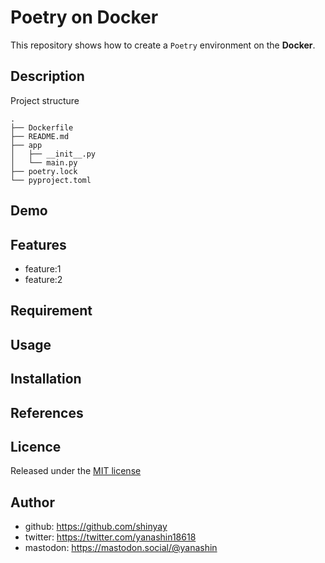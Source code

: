 # Poetry on Docker

This repository shows how to create a `Poetry` environment on the **Docker**.

## Description

Project structure

```shell
.
├── Dockerfile
├── README.md
├── app
│   ├── __init__.py
│   └── main.py
├── poetry.lock
└── pyproject.toml
```

## Demo

## Features

- feature:1
- feature:2

## Requirement

## Usage

## Installation

## References

## Licence

Released under the [MIT license](https://gist.githubusercontent.com/shinyay/56e54ee4c0e22db8211e05e70a63247e/raw/34c6fdd50d54aa8e23560c296424aeb61599aa71/LICENSE)

## Author

- github: <https://github.com/shinyay>
- twitter: <https://twitter.com/yanashin18618>
- mastodon: <https://mastodon.social/@yanashin>
